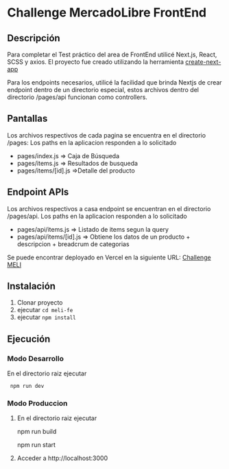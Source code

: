 # Challenge MercadoLibre FrontEnd
## Descripción
Para completar el Test práctico del area de FrontEnd utilicé Next.js, React, SCSS y axios. 
El proyecto fue creado utilizando la herramienta [create-next-app](https://nextjs.org/docs/api-reference/create-next-app)
 
Para los endpoints necesarios, utilicé la facilidad que brinda Nextjs de crear endpoint dentro de un directorio especial, estos  archivos dentro del directorio /pages/api funcionan como controllers. 
## Pantallas

Los archivos respectivos de cada pagina se encuentra en el directorio /pages:
Los paths en la aplicacion responden a lo solicitado

 - pages/index.js => Caja de Búsqueda
 - pages/items.js => Resultados de busqueda
 - pages/items/[id].js =>Detalle del producto

## Endpoint APIs
Los archivos respectivos a casa endpoint se encuentran en el directorio /pages/api.
Los paths en la aplicacion responden a lo solicitado

 - pages/api/items.js => Listado de items segun la query
 - pages/api/items/[id].js => Obtiene los datos de un producto + descripcion + breadcrum de categorias

 
Se puede encontrar deployado en Vercel en la siguiente URL: [Challenge MELI](https://meli-fe-sooty.vercel.app/)

## Instalación
 1. Clonar proyecto
 2.  ejecutar `cd meli-fe`
 3. ejecutar `npm install`
    

## Ejecución
 
### Modo Desarrollo
En el directorio raiz ejecutar
   
     npm run dev
   
 ### Modo Produccion
 1. En el directorio raiz ejecutar

     npm run build

     npm run start

 2. Acceder a http://localhost:3000


